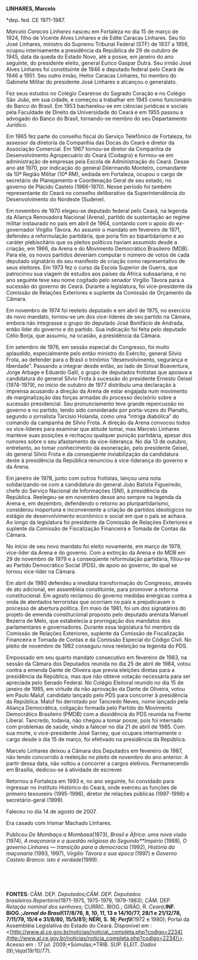 **LINHARES, Marcelo**

\*dep. fed. CE 1971-1987.

*Marcelo Caracas Linhares* nasceu em Fortaleza no dia 15 de março de
1924, filho de Vicente Alves Linhares e de Edite Caracas Linhares. Seu
tio José Linhares, ministro do Supremo Tribunal Federal (STF) de 1937 a
1956, ocupou interinamente a presidência da República de 29 de outubro
de 1945, data da queda do Estado Novo, até a posse, em janeiro do ano
seguinte, do presidente eleito, general Eurico Gaspar Dutra. Seu irmão
José Alves Linhares foi constituinte de 1946 e deputado federal pelo
Ceará de 1946 a 1951. Seu outro irmão, Heitor Caracas Linhares, foi
membro do Gabinete Militar do presidente José Linhares e alcançou o
generalato.

Fez seus estudos no Colégio Cearense do Sagrado Coração e no Colégio São
João, em sua cidade, e começou a trabalhar em 1945 como funcionário do
Banco do Brasil. Em 1953 bacharelou-se em ciências jurídicas e sociais
pela Faculdade de Direito da Universidade do Ceará e em 1955 passou a
advogado do Banco do Brasil, tornando-se membro do seu Departamento
Jurídico.

Em 1965 fez parte do conselho fiscal do Serviço Telefônico de Fortaleza,
foi assessor da diretoria da Companhia das Docas do Ceará e diretor da
Associação Comercial. Em 1967 tornou-se diretor da Companhia de
Desenvolvimento Agropecuário do Ceará (Codagro) e formou-se em
administração de empresas pela Escola de Administração do Ceará. Desse
ano até 1970, por indicação do general Dilermando Monteiro, comandante
da 10ª Região Militar (10ª RM), sediada em Fortaleza, ocupou o cargo de
secretário de Planejamento e Coordenação Geral de seu estado, no governo
de Plácido Castelo (1966-1970). Nesse período foi também representante
do Ceará no conselho deliberativo da Superintendência do Desenvolvimento
do Nordeste (Sudene).

Em novembro de 1970 elegeu-se deputado federal pelo Ceará, na legenda da
Aliança Renovadora Nacional (Arena), partido de sustentação ao regime
militar instaurado no país em abril de 1964, contando com o apoio do
ex-governador Virgílio Távora. Ao assumir o mandato em fevereiro de
1971, defendeu a reformulação partidária, que poria fim ao
bipartidarismo e ao caráter plebiscitário que os pleitos políticos
haviam assumido desde a criação, em 1966, da Arena e do Movimento
Democrático Brasileiro (MDB). Para ele, os novos partidos deveriam
computar o número de votos de cada deputado signatário do seu manifesto
de criação como representativo de seus eleitores. Em 1973 fez o curso da
Escola Superior de Guerra, que patrocinou sua viagem de estudos aos
países da África subsaariana, e no ano seguinte teve seu nome cogitado
pelo senador Virgílio Távora para a sucessão do governo do Ceará.
Durante a legislatura, foi vice-presidente da Comissão de Relações
Exteriores e suplente da Comissão de Orçamento da Câmara.

Em novembro de 1974 foi reeleito deputado e em abril de 1975, no
exercício do novo mandato, tornou-se um dos vice-líderes de seu partido
na Câmara, embora não integrasse o grupo do deputado José Bonifácio de
Andrada, então líder do governo e do partido. Sua indicação foi feita
pelo deputado Célio Borja, que assumiu, na ocasião, a presidência da
Câmara.

Em setembro de 1976, em sessão especial do Congresso, foi muito
aplaudido, especialmente pelo então ministro do Exército, general Sílvio
Frota, ao defender para o Brasil o trinômio “desenvolvimento, segurança
e liberdade”. Passando a integrar desde então, ao lado de Sinval
Boaventura, Jorge Arbage e Eduardo Galil, o grupo de deputados frotistas
que apoiava a candidatura do general Sílvio Frota à sucessão do
presidente Ernesto Geisel (1974-1979), no início de outubro de 1977
distribuiu uma declaração à imprensa acusando a direção da Arena de
estar engajada num movimento de marginalização das forças armadas do
processo decisório sobre a sucessão presidencial. Seu pronunciamento
teve grande repercussão no governo e no partido, tendo sido considerado
por porta-vozes do Planalto, segundo o jornalista Tarcísio Holanda, como
uma “intriga diabólica” do comando da campanha de Sílvio Frota. A
direção da Arena convocou todos os vice-líderes para examinar que
atitude tomar, mas Marcelo Linhares manteve suas posições e rechaçou
qualquer punição partidária, apesar dos rumores sobre o seu afastamento
da vice-liderança. No dia 13 de outubro, entretanto, ao tomar
conhecimento da exoneração, pelo presidente Geisel, do general Sílvio
Frota e da conseqüente inviabilização da candidatura deste à presidência
da República renunciou à vice-liderança do governo e da Arena.

Em janeiro de 1978, junto com outros frotistas, lançou uma nota
solidarizando-se com a candidatura do general João Batista Figueiredo,
chefe do Serviço Nacional de Informações (SNI), à presidência da
República. Reelegeu-se em novembro desse ano sempre na legenda da Arena
e, em dezembro, defendendo o retorno ao pluripartidarismo, considerou
inoportuna e inconveniente a criação de partidos ideológicos no estágio
de desenvolvimento econômico e social em que o país se achava. Ao longo
da legislatura foi presidente da Comissão de Relações Exteriores e
suplente da Comissão de Fiscalização Financeira e Tomada de Contas da
Câmara.

No início de seu novo mandato foi eleito novamente, em março de 1979,
vice-líder da Arena e do governo. Com a extinção da Arena e do MDB em 29
de novembro de 1979 e a conseqüente reformulação partidária, filiou-se
ao Partido Democrático Social (PDS), de apoio ao governo, do qual se
tornou vice-líder na Câmara.

Em abril de 1980 defendeu a imediata transformação do Congresso, através
de ato adicional, em assembléia constituinte, para promover a reforma
constitucional. Em agosto reclamou do governo medidas enérgicas contra a
onda de atentados terroristas que ocorriam no país e prejudicavam o
processo de abertura política. Em maio de 1981, foi um dos signatários
do projeto de emenda constitucional proposto pelo deputado arenista
Manuel Bezerra de Melo, que estabelecia a prorrogação dos mandatos dos
parlamentares e governadores. Durante essa legislatura foi membro da
Comissão de Relações Exteriores, suplente da Comissão de Fiscalização
Financeira e Tomada de Contas e da Comissão Especial do Código Civil. No
pleito de novembro de 1982 conseguiu nova reeleição na legenda do PDS.

Empossado em seu quarto mandato consecutivo em fevereiro de 1983, na
sessão da Câmara dos Deputados reunida no dia 25 de abril de 1984, votou
contra a emenda Dante de Oliveira que previa eleições diretas para a
presidência da República, mas que não obteve votação necessária para ser
apreciada pelo Senado Federal. No Colégio Eleitoral reunido no dia 15 de
janeiro de 1985, em virtude da não aprovação da Dante de Oliveira, votou
em Paulo Maluf, candidato lançado pelo PDS para concorrer à presidência
da República. Maluf foi derrotado por Tancredo Neves, nome lançado pela
Aliança Democrática, coligação formada pelo Partido do Movimento
Democrático Brasileiro (PMDB) com a dissidência do PDS reunida na Frente
Liberal. Tancredo, todavia, não chegou a tomar posse, pois foi internado
com problemas de saúde, vindo a falecer no dia 21 de abril de 1985. Com
sua morte, o vice-presidente José Sarney, que ocupara interinamente o
cargo desde o dia 15 de março, foi efetivado na presidência da
República.

Marcelo Linhares deixou a Câmara dos Deputados em fevereiro de 1987, não
tendo concorrido à reeleição no pleito de novembro do ano anterior. A
partir dessa data, não voltou a concorrer a cargos eletivos.
Permanecendo em Brasília, dedicou-se à atividade de escrever.

Retornou a Fortaleza em 1993 e, no ano seguinte, foi convidado para
ingressar no Instituto Histórico do Ceará, onde exerceu as funções de
primeiro tesoureiro (1995-1996), diretor de relações públicas
(1997-1998) e secretário-geral (1999).

Faleceu no dia 14 de agosto de 2007.

Era casado com Irismar Machado Linhares.

Publicou *De Mombaça a Mombasa*(1973), *Brasil e África: uma nova visão*
(1974), *A maçonaria e a questão religiosa do Segundo**Império* (1988),
*O governo Linhares — transição para a democracia* (1992), *História da
maçonaria* (1993, 1997), *Virgílio Távora e sua época* (1997) e *Governo
Castelo Branco: isto é verdade*(1999).

 

 

**FONTES**: CÂM. DEP. *Deputados;*CÂM. DEP. *Deputados
brasileiros**.*Repertório**(1971-1975, 1975-1979, 1979-1983); CÂM. DEP.
*Relação nominal dos senhores;* CURRIC. BIOG.; GIRÃO, R. *Ceará*;**INF.
BIOG.;*Jornal do Brasil*(17/8/76, 8, 10, 11, 13 e 14/10/77, 28/1 e
21/12/78, 7/11/79, 15/4 e 31/8/80, 15/5/81); NÉRI, S. *16;
Perfil***(1972 e 1980); Portal da Assembléia Legislativa do Estado do
Ceará. Disponível em :
\<[http://www.al.ce.gov.br/noticias/noticia\_completa.php?codigo=2234](http://www.al.ce.gov.br/noticias/noticia_completa.php?codigo=2234)\>.
Acesso em : 17 jul. 2009;*Súmulas;*TRIB. SUP. ELEIT. *Dados*
(9);*Veja*(19/10/77).

 

 

 
